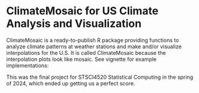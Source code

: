 # ClimateMosaic for US Climate Analysis and Visualization

ClimateMosaic is a ready-to-publish R package providing functions to analyze climate patterns at weather stations and make and/or visualize interpolations for the U.S. It is called ClimateMosaic because the interpolation plots look like mosaic. See vignette for example implementations: 

This was the final project for STSCI4520 Statistical Computing in the spring of 2024, which ended up getting us a perfect score.
